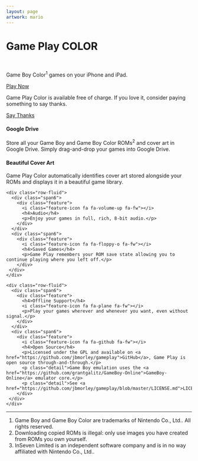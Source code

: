 ```yaml
---
layout: page
artwork: mario
---
```


<div class="full-width wood">
  <div class="container-narrow">
    <div class="jumbotron">
      <div class="image_hdr_gameplaycolor"></div>
      <h1 class="logo">Game Play 
        <span class="color-title"><span class="pink">C</span><span class="purple">O</span><span class="lime">L</span><span class="yellow">O</span><span class="cyan">R</span></span></h1><br/>
      <p class="lead tagline">Game Boy Color<sup>1</sup> games on your iPhone and iPad.</p>
      <a href="app/" role="button" class="btn btn-primary" onclick="_gaq.push(['_trackEvent', 'Play Now', 'clicked']);">Play Now</a>
    </div>
  </div>
</div>

<div class="full-width thanks texture">
  <div class="container-narrow">
    <div class="row-fluid">
      <div class="span8 thanks-description">
        <p>Game Play Color is available free of charge. If you love it, consider paying something to say thanks.</p>
      </div>
      <div class="span4 thanks-button">
        <a href="thanks/" class="btn btn-large btn-thanks"><i class="feature-icon fa fa-heart"></i> Say Thanks</a>
      </div>
    </div>
  </div>
</div>

<div class="container-narrow">

  <div class="features">
    <div class="row-fluid">
      <div class="span6">
        <div class="feature">
          <i class="feature-icon fa fa-google fa-fw"></i>
          <h4>Google Drive</h4>
          <p>Store all your Game Boy and Game Boy Color ROMs<sup>2</sup> and cover art in Google Drive. Simply drag-and-drop your games into Google Drive.</p>
        </div>
      </div>
      <div class="span6">
        <div class="feature">
          <i class="feature-icon fa fa-image fx-fw"></i>
          <h4>Beautiful Cover Art</h4>
          <p>Game Play Color automatically identifies cover art stored alongside your ROMs and displays it in a beautiful game library.</p>
        </div>
      </div>
    </div>

    <div class="row-fluid">
      <div class="span6">
        <div class="feature">
          <i class="feature-icon fa fa-volume-up fa-fw"></i>
          <h4>Audio</h4>
          <p>Enjoy your games in full, rich, 8-bit audio.</p>
        </div>
      </div>
      <div class="span6">
        <div class="feature">
          <i class="feature-icon fa fa-floppy-o fa-fw"></i>
          <h4>Saved Games</h4>
          <p>Game Play remembers your ROM save state allowing you to continue playing where you left off.</p>
        </div>
     </div>
    </div>

    <div class="row-fluid">
      <div class="span6">
        <div class="feature">
          <h4>Offline Support</h4>
          <i class="feature-icon fa fa-plane fa-fw"></i>
          <p>Play your games wherever and whenever you want, even without signal.</p>
        </div>
      </div>
      <div class="span6">
        <div class="feature">
          <i class="feature-icon fa fa-github fa-fw"></i>
          <h4>Open Source</h4>
          <p>Licensed under the GPL and available on <a href="https://github.com/jbmorley/gameplay">GitHub</a>, Game Play is open source through-and-through.</p>
          <p class="detail">Game Boy emulation uses the <a href="https://github.com/grantgalitz/GameBoy-Online">GameBoy-Online</a> emulator core.</p>
          <p class="detail">See <a href="https://github.com/jbmorley/gameplay/blob/master/LICENSE.md">LICENSE</a>.
        </div>
     </div>
    </div>
  </div>

  <hr />
  <div class="row-fluid">
    <div spann="span12">
      <ol>
        <li><a id="1"></a>Game Boy and Game Boy Color are trademarks of Nintendo Co., Ltd.. All rights reserved.</li>
        <li><a id="2"></a>Downloading copied ROMs is illegal: only use images you have created from ROMs you own yourself.</li>
        <li><a id="3"></a>InSeven Limited is an independent software company and is in no way affiliated with Nintendo Co., Ltd..</li>
      </ol>
    </div>
  </div>
  
</div>
